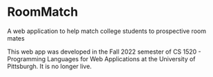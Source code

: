 # RoomMatch
A web application to help match college students to prospective room mates

This web app was developed in the Fall 2022 semester of CS 1520 - Programming Languages for Web Applications at the University of Pittsburgh. It is no longer live.
